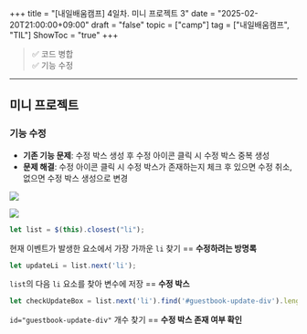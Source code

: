 +++
title = "[내일배움캠프] 4일차. 미니 프로젝트 3"
date = "2025-02-20T21:00:00+09:00"
draft = "false"
topic = ["camp"]
tag = ["내일배움캠프", "TIL"]
ShowToc = "true"
+++

>✅ 코드 병합  
✅ 기능 수정

---

## 미니 프로젝트

### 기능 수정

* **기존 기능 문제**: 수정 박스 생성 후 수정 아이콘 클릭 시 수정 박스 중복 생성
* **문제 해결**: 수정 아이콘 클릭 시 수정 박스가 존재하는지 체크 후 있으면 수정 취소, 없으면 수정 박스 생성으로 변경

![](https://velog.velcdn.com/images/ezro/post/481f5dcb-a15a-43b4-8d65-f6fc6f2247c1/image.gif)

![](https://velog.velcdn.com/images/ezro/post/d456bd35-4c03-4d82-aebd-05ac3f3858cb/image.png)

```js
let list = $(this).closest("li");
```
현재 이벤트가 발생한 요소에서 가장 가까운 `li` 찾기 == **수정하려는 방명록**

```js
let updateLi = list.next('li');
```
`list`의 다음 `li` 요소를 찾아 변수에 저장 == **수정 박스**

```js
let checkUpdateBox = list.next('li').find('#guestbook-update-div').length;
```
`id="guestbook-update-div"` 개수 찾기 == **수정 박스 존재 여부 확인**